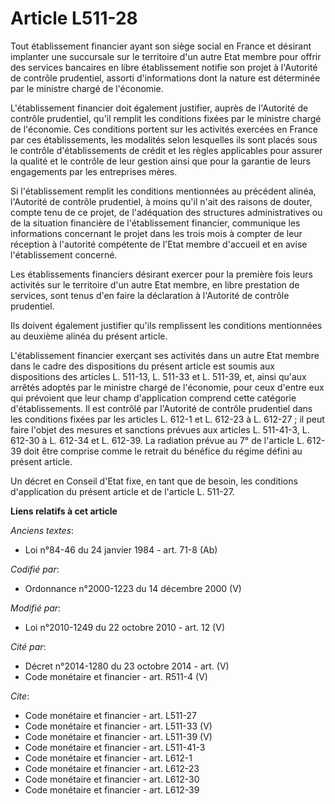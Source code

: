 # Article L511-28

Tout établissement financier ayant son siège social en France et désirant implanter une succursale sur le territoire d'un
autre Etat membre pour offrir des services bancaires en libre établissement notifie son projet à l'Autorité de contrôle
prudentiel, assorti d'informations dont la nature est déterminée par le ministre chargé de l'économie. 

L'établissement financier doit également justifier, auprès de l'Autorité de contrôle prudentiel, qu'il remplit les conditions
fixées par le ministre chargé de l'économie. Ces conditions portent sur les activités exercées en France par ces
établissements, les modalités selon lesquelles ils sont placés sous le contrôle d'établissements de crédit et les règles
applicables pour assurer la qualité et le contrôle de leur gestion ainsi que pour la garantie de leurs engagements par les
entreprises mères. 

Si l'établissement remplit les conditions mentionnées au précédent alinéa, l'Autorité de contrôle prudentiel, à moins qu'il
n'ait des raisons de douter, compte tenu de ce projet, de l'adéquation des structures administratives ou de la situation
financière de l'établissement financier, communique les informations concernant le projet dans les trois mois à compter de
leur réception à l'autorité compétente de l'Etat membre d'accueil et en avise l'établissement concerné. 

Les établissements financiers désirant exercer pour la première fois leurs activités sur le territoire d'un autre Etat
membre, en libre prestation de services, sont tenus d'en faire la déclaration à l'Autorité de contrôle prudentiel. 

Ils doivent également justifier qu'ils remplissent les conditions mentionnées au deuxième alinéa du présent article. 

L'établissement financier exerçant ses activités dans un autre Etat membre dans le cadre des dispositions du présent article
est soumis aux dispositions des articles L. 511-13, L. 511-33 et L. 511-39, et, ainsi qu'aux arrêtés adoptés par le ministre
chargé de l'économie, pour ceux d'entre eux qui prévoient que leur champ d'application comprend cette catégorie
d'établissements. Il est contrôlé par l'Autorité de contrôle prudentiel dans les conditions fixées par les articles L. 612-1
et L. 612-23 à L. 612-27 ; il peut faire l'objet des mesures et sanctions prévues aux articles L. 511-41-3, L. 612-30 à L.
612-34 et L. 612-39. La radiation prévue au 7° de l'article L. 612-39 doit être comprise comme le retrait du bénéfice du
régime défini au présent article. 

Un décret en Conseil d'Etat fixe, en tant que de besoin, les conditions d'application du présent article et de l'article L.
511-27.

**Liens relatifs à cet article**

_Anciens textes_:

  - Loi n°84-46 du 24 janvier 1984 - art. 71-8 (Ab)

_Codifié par_:

  - Ordonnance n°2000-1223 du 14 décembre 2000 (V)

_Modifié par_:

  - Loi n°2010-1249 du 22 octobre 2010 - art. 12 (V)

_Cité par_:

  - Décret n°2014-1280 du 23 octobre 2014 - art. (V)
  - Code monétaire et financier - art. R511-4 (V)

_Cite_:

  - Code monétaire et financier - art. L511-27
  - Code monétaire et financier - art. L511-33 (V)
  - Code monétaire et financier - art. L511-39 (V)
  - Code monétaire et financier - art. L511-41-3
  - Code monétaire et financier - art. L612-1
  - Code monétaire et financier - art. L612-23
  - Code monétaire et financier - art. L612-30
  - Code monétaire et financier - art. L612-39
